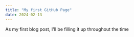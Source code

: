 ```yaml
---
title: "My first GitHub Page"
date: 2024-02-13
---
```


As my first blog post, I'll be filling it up throughout the time
